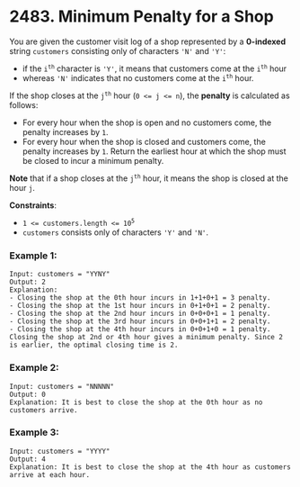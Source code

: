 # 2483. Minimum Penalty for a Shop

You are given the customer visit log of a shop represented by a **0-indexed** string `customers` consisting only of characters `'N'` and `'Y'`:

- if the <code>i<sup>th</sup></code> character is `'Y'`, it means that customers come at the <code>i<sup>th</sup></code> hour
- whereas `'N'` indicates that no customers come at the <code>i<sup>th</sup></code> hour.

If the shop closes at the <code>j<sup>th</sup></code> hour (`0 <= j <= n`), the **penalty** is calculated as follows:

- For every hour when the shop is open and no customers come, the penalty increases by `1`.
- For every hour when the shop is closed and customers come, the penalty increases by `1`.
Return the earliest hour at which the shop must be closed to incur a minimum penalty.

**Note** that if a shop closes at the <code>j<sup>th</sup></code> hour, it means the shop is closed at the hour `j`.

**Constraints**:
- <code>1 <= customers.length <= 10<sup>5</sup></code>
- `customers` consists only of characters `'Y'` and `'N'`.

### Example 1:
```
Input: customers = "YYNY"
Output: 2
Explanation: 
- Closing the shop at the 0th hour incurs in 1+1+0+1 = 3 penalty.
- Closing the shop at the 1st hour incurs in 0+1+0+1 = 2 penalty.
- Closing the shop at the 2nd hour incurs in 0+0+0+1 = 1 penalty.
- Closing the shop at the 3rd hour incurs in 0+0+1+1 = 2 penalty.
- Closing the shop at the 4th hour incurs in 0+0+1+0 = 1 penalty.
Closing the shop at 2nd or 4th hour gives a minimum penalty. Since 2 is earlier, the optimal closing time is 2.
```

### Example 2:
```
Input: customers = "NNNNN"
Output: 0
Explanation: It is best to close the shop at the 0th hour as no customers arrive.
```

### Example 3:
```
Input: customers = "YYYY"
Output: 4
Explanation: It is best to close the shop at the 4th hour as customers arrive at each hour.
```
